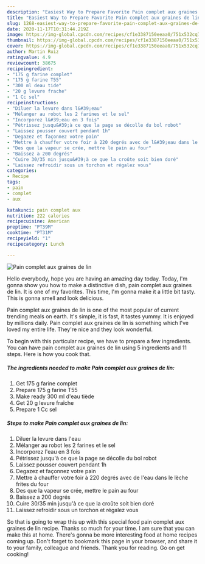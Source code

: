 ```yaml
---
description: "Easiest Way to Prepare Favorite Pain complet aux graines de lin"
title: "Easiest Way to Prepare Favorite Pain complet aux graines de lin"
slug: 1268-easiest-way-to-prepare-favorite-pain-complet-aux-graines-de-lin
date: 2020-11-17T10:31:44.219Z
image: https://img-global.cpcdn.com/recipes/cf1e3387150eeaa0/751x532cq70/pain-complet-aux-graines-de-lin-photo-principale-de-la-recette.jpg
thumbnail: https://img-global.cpcdn.com/recipes/cf1e3387150eeaa0/751x532cq70/pain-complet-aux-graines-de-lin-photo-principale-de-la-recette.jpg
cover: https://img-global.cpcdn.com/recipes/cf1e3387150eeaa0/751x532cq70/pain-complet-aux-graines-de-lin-photo-principale-de-la-recette.jpg
author: Martin Ruiz
ratingvalue: 4.9
reviewcount: 38675
recipeingredient:
- "175 g farine complet"
- "175 g farine T55"
- "300 ml deau tide"
- "20 g levure frache"
- "1 Cc sel"
recipeinstructions:
- "Diluer la levure dans l&#39;eau"
- "Mélanger au robot les 2 farines et le sel"
- "Incorporez l&#39;eau en 3 fois"
- "Pétrissez jusqu&#39;à ce que la page se décolle du bol robot"
- "Laissez pousser couvert pendant 1h"
- "Degazez et façonnez votre pain"
- "Mettre à chauffer votre foir à 220 degrés avec de l&#39;eau dans le lèche frites du four"
- "Des que la vapeur se crée, mettre le pain au four"
- "Baissez a 200 degrés"
- "Cuire 30/35 min jusqu&#39;à ce que la croûte soit bien doré"
- "Laissez refroidir sous un torchon et régalez vous"
categories:
- Recipe
tags:
- pain
- complet
- aux

katakunci: pain complet aux 
nutrition: 222 calories
recipecuisine: American
preptime: "PT39M"
cooktime: "PT31M"
recipeyield: "1"
recipecategory: Lunch

---
```



![Pain complet aux graines de lin](https://img-global.cpcdn.com/recipes/cf1e3387150eeaa0/751x532cq70/pain-complet-aux-graines-de-lin-photo-principale-de-la-recette.jpg)

Hello everybody, hope you are having an amazing day today. Today, I'm gonna show you how to make a distinctive dish, pain complet aux graines de lin. It is one of my favorites. This time, I'm gonna make it a little bit tasty. This is gonna smell and look delicious.

Pain complet aux graines de lin is one of the most popular of current trending meals on earth. It's simple, it is fast, it tastes yummy. It is enjoyed by millions daily. Pain complet aux graines de lin is something which I've loved my entire life. They're nice and they look wonderful.




To begin with this particular recipe, we have to prepare a few ingredients. You can have pain complet aux graines de lin using 5 ingredients and 11 steps. Here is how you cook that.

<!--inarticleads1-->

##### The ingredients needed to make Pain complet aux graines de lin:

1. Get 175 g farine complet
1. Prepare 175 g farine T55
1. Make ready 300 ml d&#39;eau tiède
1. Get 20 g levure fraîche
1. Prepare 1 Cc sel




<!--inarticleads2-->

##### Steps to make Pain complet aux graines de lin:

1. Diluer la levure dans l&#39;eau
1. Mélanger au robot les 2 farines et le sel
1. Incorporez l&#39;eau en 3 fois
1. Pétrissez jusqu&#39;à ce que la page se décolle du bol robot
1. Laissez pousser couvert pendant 1h
1. Degazez et façonnez votre pain
1. Mettre à chauffer votre foir à 220 degrés avec de l&#39;eau dans le lèche frites du four
1. Des que la vapeur se crée, mettre le pain au four
1. Baissez a 200 degrés
1. Cuire 30/35 min jusqu&#39;à ce que la croûte soit bien doré
1. Laissez refroidir sous un torchon et régalez vous




So that is going to wrap this up with this special food pain complet aux graines de lin recipe. Thanks so much for your time. I am sure that you can make this at home. There's gonna be more interesting food at home recipes coming up. Don't forget to bookmark this page in your browser, and share it to your family, colleague and friends. Thank you for reading. Go on get cooking!
